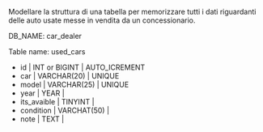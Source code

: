Modellare la struttura di una tabella per memorizzare tutti i dati riguardanti delle auto usate messe in vendita da un concessionario.


DB_NAME: car_dealer

Table name: used_cars

- id | INT or BIGINT | AUTO_ICREMENT
- car | VARCHAR(20) | UNIQUE
- model | VARCHAR(25) | UNIQUE
- year | YEAR | 
- its_avaible | TINYINT |
- condition | VARCHAT(50) |
- note | TEXT | 